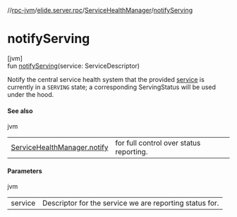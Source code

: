 //[rpc-jvm](../../../index.md)/[elide.server.rpc](../index.md)/[ServiceHealthManager](index.md)/[notifyServing](notify-serving.md)

# notifyServing

[jvm]\
fun [notifyServing](notify-serving.md)(service: ServiceDescriptor)

Notify the central service health system that the provided [service](notify-serving.md) is currently in a `SERVING` state; a corresponding ServingStatus will be used under the hood.

#### See also

jvm

| | |
|---|---|
| [ServiceHealthManager.notify](notify.md) | for full control over status reporting. |

#### Parameters

jvm

| | |
|---|---|
| service | Descriptor for the service we are reporting status for. |
